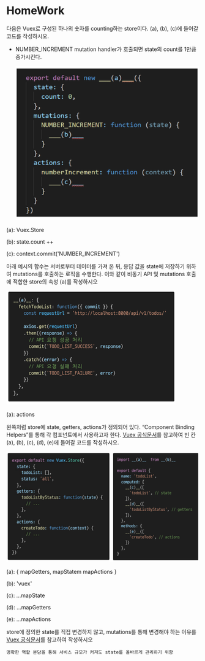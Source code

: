 # HomeWork
다음은 Vuex로 구성된 하나의 숫자를 counting하는 store이다. (a), (b), (c)에 들어갈 코드를 작성하시오.

- NUMBER_INCREMENT mutation handler가 호출되면 state의 count를 1만큼 증가시킨다.

  ![image-20220512084742361](homework.assets/image-20220512084742361.png)

(a): Vuex.Store

(b): state.count ++

(c): context.commit('NUMBER_INCREMENT')



아래 예시의 함수는 서버로부터 데이터를 가져 온 뒤, 응답 값을 state에 저장하기 위하여 mutations를 호출하는 로직을 수행한다. 이와 같이 비동기 API 및 mutations 호출에 적합한 store의 속성 (a)를 작성하시오

![image-20220512084752143](homework.assets/image-20220512084752143.png)

(a): actions



왼쪽처럼 store에 state, getters, actions가 정의되어 있다. “Component Binding Helpers”를 통해 각 컴포넌트에서 사용하고자 한다. [Vuex 공식문서](https://v3.vuex.vuejs.org/kr/api/#%E1%84%8F%E1%85%A5%E1%86%B7%E1%84%91%E1%85%A9%E1%84%82%E1%85%A5%E1%86%AB%E1%84%90%E1%85%B3-%E1%84%87%E1%85%A1%E1%84%8B%E1%85%B5%E1%86%AB%E1%84%83%E1%85%B5%E1%86%BC-%E1%84%92%E1%85%A6%E1%86%AF%E1%84%91%E1%85%A5)를 참고하여 빈 칸 (a), (b), (c), (d), (e)에 들어갈 코드를 작성하시오.

![image-20220512084802576](homework.assets/image-20220512084802576.png)

(a): { mapGetters, mapStatem mapActions }

(b): 'vuex'

(c): ...mapState

(d): ...mapGetters

(e): ...mapActions



store에 정의한 state를 직접 변경하지 않고, mutations를 통해 변경해야 하는 이유를[ Vuex 공식문서](https://v3.vuex.vuejs.org/kr/api/#%E1%84%8F%E1%85%A5%E1%86%B7%E1%84%91%E1%85%A9%E1%84%82%E1%85%A5%E1%86%AB%E1%84%90%E1%85%B3-%E1%84%87%E1%85%A1%E1%84%8B%E1%85%B5%E1%86%AB%E1%84%83%E1%85%B5%E1%86%BC-%E1%84%92%E1%85%A6%E1%86%AF%E1%84%91%E1%85%A5)를 참고하여 작성하시오

`명확한 역할 분담을 통해 서비스 규모가 커져도 state를 올바르게 관리하기 위함`